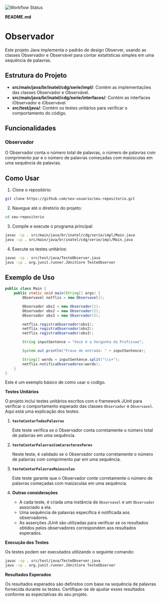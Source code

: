 ![Workflow Status](https://github.com/GustavoRT-debug/C214-TEORIA/tree/main/Observer/actions/workflows/main.yml/badge.svg)

**README.md**

# Observador

Este projeto Java implementa o padrão de design Observer, usando as classes Observador e Observável para contar estatísticas simples em uma sequência de palavras.

## Estrutura do Projeto

- **src/main/java/br/inatel/cdg/serie/impl/**: Contém as implementações das classes Observador e Observável.
- **src/main/java/br/inatel/cdg/serie/interfaces/**: Contém as interfaces iObservador e iObservável.
- **src/test/java/**: Contém os testes unitários para verificar o comportamento do código.

## Funcionalidades

### Observador

O Observador conta o número total de palavras, o número de palavras com comprimento par e o número de palavras começadas com maiúsculas em uma sequência de palavras.

## Como Usar

1. Clone o repositório:

```bash
git clone https://github.com/seu-usuario/seu-repositorio.git
```

2. Navegue até o diretório do projeto:

```bash
cd seu-repositorio
```

3. Compile e execute o programa principal:

```bash
javac -cp . src/main/java/br/inatel/cdg/serie/impl/Main.java
java -cp . src/main/java/br/inatel/cdg/serie/impl/Main.java
```

4. Execute os testes unitários:

```bash
javac -cp . src/test/java/TesteObserver.java
java -cp . org.junit.runner.JUnitCore TesteObserver
```

## Exemplo de Uso

```java
public class Main {
    public static void main(String[] args) {
        Observavel netflix = new Observavel();

        Observador obs1 = new Observador(1);
        Observador obs2 = new Observador(2);
        Observador obs3 = new Observador(3);

        netflix.registraObservador(obs1);
        netflix.registraObservador(obs2);
        netflix.registraObservador(obs3);

        String inputSentence = "Voce é a Vergonha da Profissao";

        System.out.println("Frase de entrada: " + inputSentence);

        String[] words = inputSentence.split("\\s+");
        netflix.notificaObservadores(words);
    }
}
```

Este é um exemplo básico de como usar o codigo.

**Testes Unitários**

O projeto inclui testes unitários escritos com o framework JUnit para verificar o comportamento esperado das classes `Observador` e `Observavel`. Aqui está uma explicação dos testes:

1. **`testeContarTodasPalavras`**

   Este teste verifica se o Observador conta corretamente o número total de palavras em uma sequência.

2. **`testeContarPalavrasComCaracteresPares`**

   Neste teste, é validado se o Observador conta corretamente o número de palavras com comprimento par em uma sequência.

3. **`testeContarPalavrasMaiusculas`**

   Este teste garante que o Observador conte corretamente o número de palavras começadas com maiúsculas em uma sequência.

4. **Outras considerações**

   - A cada teste, é criada uma instância de `Observavel` e um `Observador` associado a ela.
   - Uma sequência de palavras específica é notificada aos observadores.
   - As asserções JUnit são utilizadas para verificar se os resultados obtidos pelos observadores correspondem aos resultados esperados.

**Execução dos Testes**

Os testes podem ser executados utilizando o seguinte comando:

```bash
javac -cp . src/test/java/TesteObserver.java
java -cp . org.junit.runner.JUnitCore TesteObserver
```

**Resultados Esperados**

Os resultados esperados são definidos com base na sequência de palavras fornecida durante os testes. Certifique-se de ajustar esses resultados conforme as expectativas do seu projeto.

